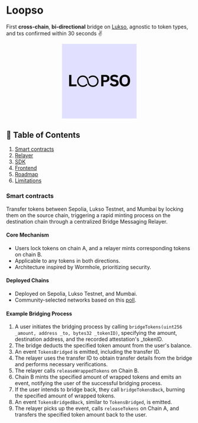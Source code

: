 # Loopso

First **cross-chain**, **bi-directional** bridge on [Lukso](https://lukso.network/), agnostic to token types, and txs confirmed within 30 seconds ✌️ 

<div align="center">
<img 
  src="https://github.com/useloopso/.github/raw/prod/assets/square-logo.png" 
  style="width:40% ; height:40%;"
/>
</div>

## 📖 Table of Contents
1. [Smart contracts](#smart-contracts)
2. [Relayer](#relayer)
3. [SDK](#sdk)
4. [Frontend](#frontend)
5. [Roadmap](#roadmap)
6. [Limitations](#limitations)

### Smart contracts
Transfer tokens between Sepolia, Lukso Testnet, and Mumbai by locking them on the source chain, triggering a rapid minting process on the destination chain through a centralized Bridge Messaging Relayer.

#### Core Mechanism
- Users lock tokens on chain A, and a relayer mints corresponding tokens on chain B.
- Applicable to any tokens in both directions.
-  Architecture inspired by Wormhole, prioritizing security.


#### Deployed Chains
- Deployed on Sepolia, Lukso Testnet, and Mumbai.
- Community-selected networks based on this [poll](https://x.com/loopso_xyz/status/1725529010535371236).

#### Example Bridging Process
1. A user initiates the bridging process by calling `bridgeTokens(uint256 _amount, address _to, bytes32 _tokenID)`, specifying the amount, destination address, and the recorded attestation's _tokenID.
2. The bridge deducts the specified token amount from the user's balance.
3. An event `TokensBridged` is emitted, including the transfer ID.
4. The relayer uses the transfer ID to obtain transfer details from the bridge and performs necessary verifications.
5. The relayer calls `releaseWrappedTokens` on Chain B.
6. Chain B mints the specified amount of wrapped tokens and emits an event, notifying the user of the successful bridging process.
7. If the user intends to bridge back, they call `bridgeTokensBack`, burning the specified amount of wrapped tokens.
8. An event `TokensBridgedBack`, similar to `TokensBridged`, is emitted.
9. The relayer picks up the event, calls `releaseTokens` on Chain A, and transfers the specified token amount back to the user.
